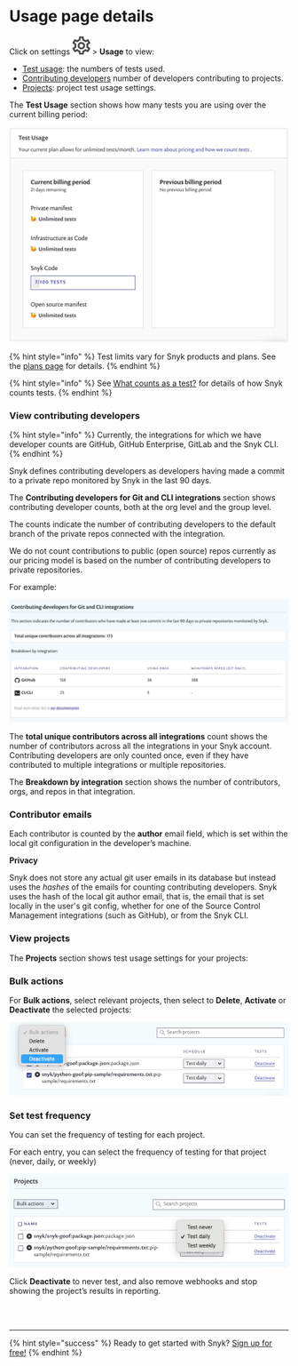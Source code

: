 # Usage page details

Click on settings ![](../../.gitbook/assets/cog_icon.png) &gt; **Usage** to view:

* [Test usage](usage-page-details.md): the numbers of tests used.
* [Contributing developers](usage-page-details.md) number of developers contributing to projects.
* [Projects](usage-page-details.md): project test usage settings.

The **Test Usage** section shows how many tests you are using over the current billing period:

![](../../.gitbook/assets/test-usage.png)

{% hint style="info" %}
Test limits vary for Snyk products and plans. See the [plans page](https://snyk.io/plans/) for details.
{% endhint %}

{% hint style="info" %}
See [What counts as a test?](https://support.snyk.io/hc/en-us/articles/360000925418-What-counts-as-a-test-) for details of how Snyk counts tests.
{% endhint %}

### View contributing developers

{% hint style="info" %}
Currently, the integrations for which we have developer counts are GitHub, GitHub Enterprise, GitLab and the Snyk CLI.
{% endhint %}

Snyk defines contributing developers as developers having made a commit to a private repo monitored by Snyk in the last 90 days.

The **Contributing developers for Git and CLI integrations** section shows contributing developer counts, both at the org level and the group level.

The counts indicate the number of contributing developers to the default branch of the private repos connected with the integration.

We do not count contributions to public \(open source\) repos currently as our pricing model is based on the number of contributing developers to private repositories.

For example:

![](../../.gitbook/assets/image__10_.png)

The **total unique contributors across all integrations** count shows the number of contributors across all the integrations in your Snyk account. Contributing developers are only counted once, even if they have contributed to multiple integrations or multiple repositories.

The **Breakdown by integration** section shows the number of contributors, orgs, and repos in that integration.

### Contributor emails

Each contributor is counted by the **author** email field, which is set within the local git configuration in the developer’s machine.

**Privacy**

Snyk does not store any actual git user emails in its database but instead uses the _hashes_ of the emails for counting contributing developers. Snyk uses the hash of the local git author email, that is, the email that is set locally in the user's git config, whether for one of the Source Control Management integrations \(such as GitHub\), or from the Snyk CLI.

### View projects

The **Projects** section shows test usage settings for your projects:

### Bulk actions

For **Bulk actions**, select relevant projects, then select to **Delete**, **Activate** or **Deactivate** the selected projects:

![](../../.gitbook/assets/usage-projects-bulk-actions.png)

### Set test frequency

You can set the frequency of testing for each project.

For each entry, you can select the frequency of testing for that project \(never, daily, or weekly\)

![](../../.gitbook/assets/usage-projects-single.png)

Click **Deactivate** to never test, and also remove webhooks and stop showing the project’s results in reporting.

 
<br><br><hr>

{% hint style="success" %}
Ready to get started with Snyk? [Sign up for free!](https://snyk.io/login?cta=sign-up&loc=footer&page=support_docs_page)
{% endhint %}